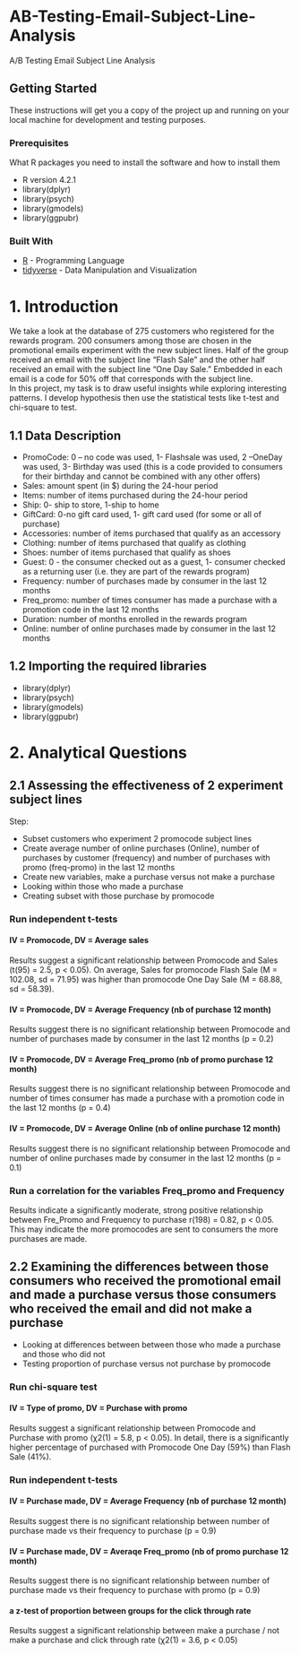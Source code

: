 # AB-Testing-Email-Subject-Line-Analysis
 A/B Testing Email Subject Line Analysis


## Getting Started
These instructions will get you a copy of the project up and running on your local machine for development and testing purposes.


### Prerequisites
What R packages you need to install the software and how to install them
* R version 4.2.1
* library(dplyr)
* library(psych)
* library(gmodels)
* library(ggpubr)


### Built With
* [R](https://www.r-project.org/) - Programming Language
* [tidyverse](https://www.tidyverse.org/) - Data Manipulation and Visualization


# 1. Introduction
We take a look at the database of 275 customers who registered for the rewards program. 200 consumers among those are chosen in the promotional emails experiment with the new subject lines. Half of the group received an email with the subject line “Flash Sale” and the other half received an email with the subject line “One Day Sale.” Embedded in each email is a code for 50% off that corresponds with the subject line.  
In this project, my task is to draw useful insights while exploring interesting patterns. I develop hypothesis then use the statistical tests like t-test and chi-square to test.


## 1.1 Data Description
* PromoCode: 0 – no code was used, 1- Flashsale was used, 2 –OneDay was used, 3- Birthday was used (this is a code provided to consumers for their birthday and cannot be combined with any other offers)
* Sales: amount spent (in $) during the 24-hour period
* Items: number of items purchased during the 24-hour period
* Ship: 0- ship to store, 1-ship to home
* GiftCard: 0-no gift card used, 1- gift card used (for some or all of purchase)
* Accessories: number of items purchased that qualify as an accessory 
* Clothing: number of items purchased that qualify as clothing
* Shoes: number of items purchased that qualify as shoes
* Guest: 0 - the consumer checked out as a guest, 1- consumer checked as a returning user (i.e. they are part of the rewards program)
* Frequency: number of purchases made by consumer in the last 12 months
* Freq_promo: number of times consumer has made a purchase with a promotion code in the last 12 months
* Duration: number of months enrolled in the rewards program
* Online: number of online purchases made by consumer in the last 12 months

## 1.2 Importing the required libraries
* library(dplyr)
* library(psych)
* library(gmodels)
* library(ggpubr)

# 2. Analytical Questions
## 2.1 Assessing the effectiveness of 2 experiment subject lines
Step:
* Subset customers who experiment 2 promocode subject lines 
* Create average number of online purchases (Online), number of purchases by customer (frequency) and number of purchases with promo (freq-promo) in the last 12 months
* Create new variables, make a purchase versus not make a purchase
* Looking within those who made a purchase
* Creating subset with those purchase by promocode

### Run independent t-tests
#### IV = Promocode, DV = Average sales
Results suggest a significant relationship between Promocode and Sales (t(95) = 2.5, p < 0.05). On average, Sales for promocode Flash Sale (M = 102.08, sd = 71.95) was higher than promocode One Day Sale (M = 68.88, sd = 58.39).  

#### IV = Promocode, DV = Average Frequency (nb of purchase 12 month)
Results suggest there is no significant relationship between Promocode and number of purchases made by consumer in the last 12 months (p = 0.2)

#### IV = Promocode, DV = Average Freq_promo (nb of promo purchase 12 month)
Results suggest there is no significant relationship between Promocode and number of times consumer has made a purchase with a promotion code in the last 12 months (p = 0.4)

#### IV = Promocode, DV = Average Online (nb of online purchase 12 month)
Results suggest there is no significant relationship between Promocode and number of online purchases made by consumer in the last 12 months (p = 0.1)

### Run a correlation for the variables Freq_promo and Frequency
Results indicate a significantly moderate, strong positive relationship between Fre_Promo and Frequency to purchase r(198) = 0.82, p < 0.05. This may indicate the more promocodes are sent to consumers the more purchases are made. 

## 2.2 Examining the differences between those consumers who received the promotional email and made a purchase versus those consumers who received the email and did not make a purchase

* Looking at differences between between those who made a purchase and those who did not
* Testing proportion of purchase versus not purchase by promocode
### Run chi-square test
#### IV = Type of promo, DV = Purchase with promo
Results suggest a significant relationship between Promocode and Purchase with promo (χ2(1) = 5.8, p < 0.05). In detail, there is a significantly higher percentage of purchased with Promocode One Day (59%) than Flash Sale (41%). 

### Run independent t-tests
#### IV = Purchase made, DV = Average Frequency (nb of purchase 12 month)
Results suggest there is no significant relationship between number of purchase made vs their frequency to purchase (p = 0.9)

#### IV = Purchase made, DV = Averaqe Freq_promo (nb of promo purchase 12 month)
Results suggest there is no significant relationship between number of purchase made vs their frequency to purchase with promo (p = 0.9)

#### a z-test of proportion between groups for the click through rate
Results suggest a significant relationship between make a purchase / not make a purchase and click through rate (χ2(1) = 3.6, p < 0.05)
